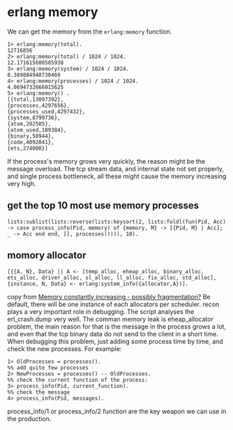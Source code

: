 # erlang memory
We can get the memory from the `erlang:memory` function.

```
1> erlang:memory(total).
12716856
2> erlang:memory(total) / 1024 / 1024.
12.171615600585938
3> erlang:memory(system) / 1024 / 1024.
8.389884948730469
4> erlang:memory(processes) / 1024 / 1024.
4.0694732666015625
5> erlang:memory() .
[{total,13097392},
{processes,4297656},
{processes_used,4297432},
{system,8799736},
{atom,202505},
{atom_used,189384},
{binary,58944},
{code,4092041},
{ets,274000}]
```
If the process's memory grows very quickly, the reason might be the message overload. The tcp stream data, and internal state not set properly, and single process bottleneck, all these might cause the memory increasing very high.

## get the top 10 most use memory processes

```
lists:sublist(lists:reverse(lists:keysort(2, lists:foldl(fun(Pid, Acc) -> case process_info(Pid, memory) of {memory, M} -> [{Pid, M} | Acc]; _ -> Acc end end, [], processes()))), 10).
```

## momory allocator

```
[{{A, N}, Data} || A <- [temp_alloc, eheap_alloc, binary_alloc, ets_alloc, driver_alloc, sl_alloc, ll_alloc, fix_alloc, std_alloc], {instance, N, Data} <- erlang:system_info({allocator,A})].
```
copy from [Memory constantly increasing - possibly fragmentation?](https://groups.google.com/forum/#!topic/rabbitmq-users/ALeIZ6VXJfc)
Be default, there will be one instance of each allocators per scheduler.
recon plays a very important role in debugging. The script analyses the erl_crash.dump very well.
The comman memory leak is eheap_allocator problem, the main reason for that is the message in the process grows a lot, and even that the tcp binary data do not send to the client in a short time.
When debugging this problem, just adding some process time by time, and check the new processes. For example:

``` shell
1> OldProcesses = processes().
%% add quite few processes
2> NewProcesses = processes() -- OldProcesses.
%% check the current function of the process:
3> process_info(Pid, current_function).
%% check the message
4> process_info(Pid, messages).
```
process_info/1 or process_info/2 function are the key weapon we can use in the production.
